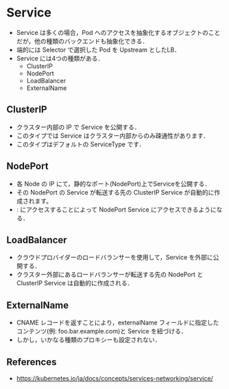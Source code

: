 # Service
- Service は多くの場合，Pod へのアクセスを抽象化するオブジェクトのことだが，他の種類のバックエンドも抽象化できる．
- 端的には Selector で選択した Pod を Upstream としたLB．
- Service には4つの種類がある．
	- ClusterIP
	- NodePort
	- LoadBalancer
	- ExternalName

## ClusterIP
- クラスター内部の IP で Service を公開する．
- このタイプでは Service はクラスター内部からのみ疎通性があります．
- このタイプはデフォルトの ServiceType です．

## NodePort
- 各 Node の IP にて，静的なポート(NodePort)上でServiceを公開する．
- その NodePort の Service が転送する先の ClusterIP Service が自動的に作成されます。
- <NodeIP>:<NodePort> にアクセスすることによって NodePort Service にアクセスできるようになる．

## LoadBalancer
- クラウドプロバイダーのロードバランサーを使用して，Service を外部に公開する．
- クラスター外部にあるロードバランサーが転送する先の NodePort と ClusterIP Service は自動的に作成される．

## ExternalName
- CNAME レコードを返すことにより，externalName フィールドに指定したコンテンツ(例: foo.bar.example.com)と Service を紐づける．
- しかし，いかなる種類のプロキシーも設定されない．

## References
- https://kubernetes.io/ja/docs/concepts/services-networking/service/
